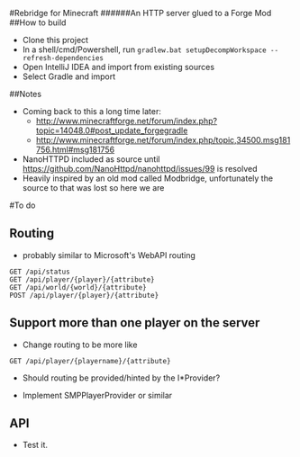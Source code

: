 ﻿#Rebridge for Minecraft
######An HTTP server glued to a Forge Mod
##How to build

* Clone this project
* In a shell/cmd/Powershell, run `gradlew.bat setupDecompWorkspace --refresh-dependencies`
* Open IntelliJ IDEA and import from existing sources
* Select Gradle and import

##Notes
* Coming back to this a long time later:
  * http://www.minecraftforge.net/forum/index.php?topic=14048.0#post_update_forgegradle
  * http://www.minecraftforge.net/forum/index.php/topic,34500.msg181756.html#msg181756
* NanoHTTPD included as source until https://github.com/NanoHttpd/nanohttpd/issues/99 is resolved
* Heavily inspired by an old mod called Modbridge, unfortunately the source to that was lost so here we are

#To do
## Routing
* probably similar to Microsoft's WebAPI routing

```
GET /api/status
GET /api/player/{player}/{attribute}
GET /api/world/{world}/{attribute}
POST /api/player/{player}/{attribute}
```

## Support more than one player on the server
* Change routing to be more like

```
GET /api/player/{playername}/{attribute}
```

* Should routing be provided/hinted by the I\*Provider?

* Implement SMPPlayerProvider or similar

## API
* Test it.
